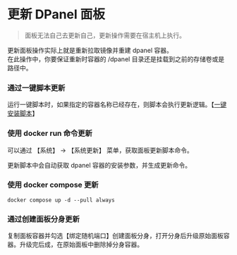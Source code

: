 # 更新 DPanel 面板

> 面板无法自己去更新自己，更新操作需要在宿主机上执行。

更新面板操作实际上就是重新拉取镜像并重建 dpanel 容器。\
在此操作中，你要保证重新时容器的 /dpanel 目录还是挂载到之前的存储卷或是路径中。

### 通过一键脚本更新

运行一键脚本时，如果指定的容器名称已经存在，则脚本会执行更新逻辑。【[一键安装脚本](/zh-cn/install/shell)】

### 使用 docker run 命令更新

可以通过 【系统】 -> 【系统更新】 菜单，获取面板更新脚本命令。

更新脚本中会自动获取 dpanel 容器的安装参数，并生成更新命令。

### 使用 docker compose 更新

```
docker compose up -d --pull always
```

### 通过创建面板分身更新

复制面板容器并勾选【绑定随机端口】创建面板分身，打开分身后升级原始面板容器。升级完后成，在原始面板中删除掉分身容器。